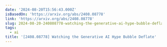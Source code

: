 ```yaml
---
date: '2024-08-20T15:56:43.000Z'
isBasedOn: 'https://arxiv.org/abs/2408.08778'
link: 'https://arxiv.org/abs/2408.08778'
slug: 2024-08-20-240808778-watching-the-generative-ai-hype-bubble-deflate
tags:
  - ai
title: '[2408.08778] Watching the Generative AI Hype Bubble Deflate'
---
```

 
